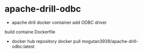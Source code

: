 # apache-drill-odbc
- apache drill docker container add ODBC driver

build containe Dockerfile

- docker hub repository
docker pull mogutan3939/apache-drill-odbc:latest
